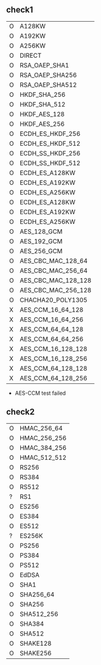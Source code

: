 
## check1

|   |                       |
|-- |--                     |
| O | A128KW                |
| O | A192KW                |
| O | A256KW                |
| O | DIRECT                |
| O | RSA_OAEP_SHA1         |
| O | RSA_OAEP_SHA256       |
| O | RSA_OAEP_SHA512       |
| O | HKDF_SHA_256          |
| O | HKDF_SHA_512          |
| O | HKDF_AES_128          |
| O | HKDF_AES_256          |
| O | ECDH_ES_HKDF_256      |
| O | ECDH_ES_HKDF_512      |
| O | ECDH_SS_HKDF_256      |
| O | ECDH_SS_HKDF_512      |
| O | ECDH_ES_A128KW        |
| O | ECDH_ES_A192KW        |
| O | ECDH_ES_A256KW        |
| O | ECDH_ES_A128KW        |
| O | ECDH_ES_A192KW        |
| O | ECDH_ES_A256KW        |
| O | AES_128_GCM           |
| O | AES_192_GCM           |
| O | AES_256_GCM           |
| O | AES_CBC_MAC_128_64    |
| O | AES_CBC_MAC_256_64    |
| O | AES_CBC_MAC_128_128   |
| O | AES_CBC_MAC_256_128   |
| O | CHACHA20_POLY1305     |
| X | AES_CCM_16_64_128     |
| X | AES_CCM_16_64_256     |
| X | AES_CCM_64_64_128     |
| X | AES_CCM_64_64_256     |
| X | AES_CCM_16_128_128    |
| X | AES_CCM_16_128_256    |
| X | AES_CCM_64_128_128    |
| X | AES_CCM_64_128_256    |

* AES-CCM test failed

## check2

|   |               |
|-- |--             |
| O | HMAC_256_64   |
| O | HMAC_256_256  |
| O | HMAC_384_256  |
| O | HMAC_512_512  |
| O | RS256         |
| O | RS384         |
| O | RS512         |
| ? | RS1           |
| O | ES256         |
| O | ES384         |
| O | ES512         |
| ? | ES256K        |
| O | PS256         |
| O | PS384         |
| O | PS512         |
| O | EdDSA         |
| O | SHA1          |
| O | SHA256_64     |
| O | SHA256        |
| O | SHA512_256    |
| O | SHA384        |
| O | SHA512        |
| O | SHAKE128      |
| O | SHAKE256      |

